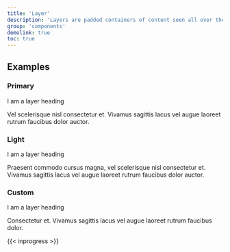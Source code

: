 ```yaml
---
title: 'Layer'
description: 'Layers are padded containers of content seen all over the website.'
group: 'components'
demolink: true
toc: true
---
```


## Examples 

### Primary

<div class="layer layer-primary">
    <div class="container-xxl">
        <div class="layer-heading h1">
            I am a layer heading
        </div>
        <p>
            Vel scelerisque nisl consectetur et. Vivamus sagittis lacus vel augue laoreet rutrum faucibus dolor auctor.
        </p>
    </div>
</div>

### Light

<div class="layer layer-light">
    <div class="container-xxl">
        <div class="layer-heading h1">
            I am a layer heading
        </div>
        <p>
            Praesent commodo cursus magna, vel scelerisque nisl consectetur et. Vivamus sagittis lacus vel augue laoreet rutrum faucibus dolor auctor.
        </p>
    </div>
</div>

### Custom

<div class="layer layer-custom">
    <div class="container-xxl">
        <div class="layer-heading h1">
            I am a layer heading
        </div>
        <p>
            Consectetur et. Vivamus sagittis lacus vel augue laoreet rutrum faucibus dolor.
        </p>
    </div>
</div>

{{< inprogress >}}
